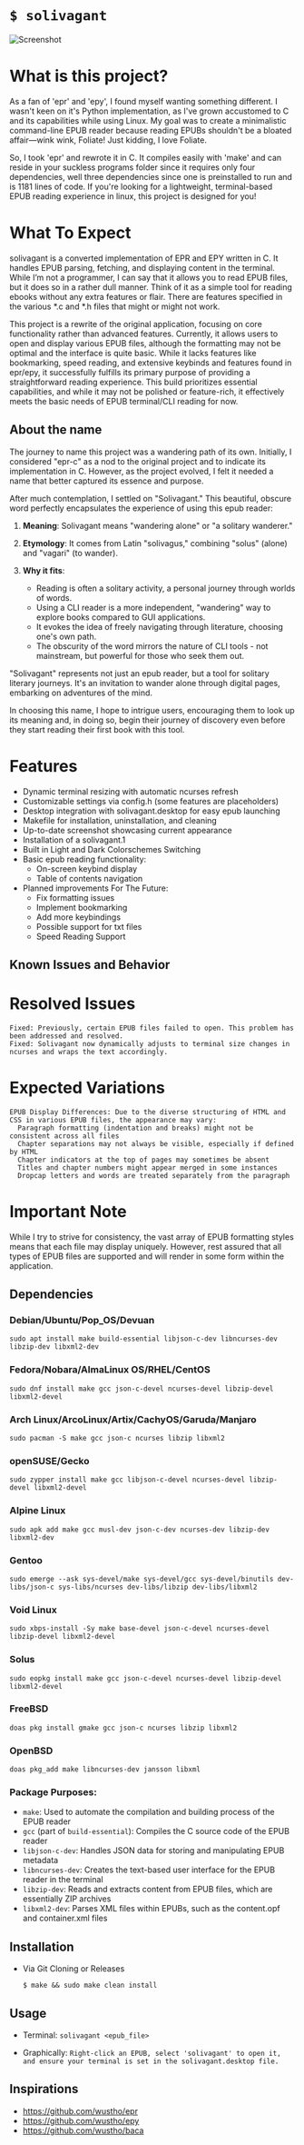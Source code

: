 # `$ solivagant`
![Screenshot](screenshot.png)

# What is this project?

As a fan of 'epr' and 'epy', I found myself wanting something different. I wasn't keen on it's Python implementation, as I've grown accustomed to C and its capabilities while using Linux. My goal was to create a minimalistic command-line EPUB reader because reading EPUBs shouldn't be a bloated affair—wink wink, Foliate! Just kidding, I love Foliate. 

So, I took 'epr' and rewrote it in C. It compiles easily with 'make' and can reside in your suckless programs folder since it requires only four dependencies, well three dependencies since one is preinstalled to run and is 1181 lines of code. If you're looking for a lightweight, terminal-based EPUB reading experience in linux, this project is designed for you!

# What To Expect

solivagant is a converted implementation of EPR and EPY written in C. It handles EPUB parsing, fetching, and displaying content in the terminal. While I’m not a programmer, I can say that it allows you to read EPUB files, but it does so in a rather dull manner. Think of it as a simple tool for reading ebooks without any extra features or flair. There are features specified in the various *.c and *.h files that might or might not work.

This project is a rewrite of the original application, focusing on core functionality rather than advanced features. Currently, it allows users to open and display various EPUB files, although the formatting may not be optimal and the interface is quite basic. While it lacks features like bookmarking, speed reading, and extensive keybinds and features found in epr/epy, it successfully fulfills its primary purpose of providing a straightforward reading experience. This build prioritizes essential capabilities, and while it may not be polished or feature-rich, it effectively meets the basic needs of EPUB terminal/CLI reading for now.

## About the name

The journey to name this project was a wandering path of its own. Initially, I considered "epr-c" as a nod to the original project and to indicate its implementation in C. However, as the project evolved, I felt it needed a name that better captured its essence and purpose.

After much contemplation, I settled on "Solivagant." This beautiful, obscure word perfectly encapsulates the experience of using this epub reader:

1. **Meaning**: Solivagant means "wandering alone" or "a solitary wanderer."

2. **Etymology**: It comes from Latin "solivagus," combining "solus" (alone) and "vagari" (to wander).

3. **Why it fits**:
   - Reading is often a solitary activity, a personal journey through worlds of words.
   - Using a CLI reader is a more independent, "wandering" way to explore books compared to GUI applications.
   - It evokes the idea of freely navigating through literature, choosing one's own path.
   - The obscurity of the word mirrors the nature of CLI tools - not mainstream, but powerful for those who seek them out.

"Solivagant" represents not just an epub reader, but a tool for solitary literary journeys. It's an invitation to wander alone through digital pages, embarking on adventures of the mind.

In choosing this name, I hope to intrigue users, encouraging them to look up its meaning and, in doing so, begin their journey of discovery even before they start reading their first book with this tool.

# Features

- Dynamic terminal resizing with automatic ncurses refresh
- Customizable settings via config.h (some features are placeholders)
- Desktop integration with solivagant.desktop for easy epub launching
- Makefile for installation, uninstallation, and cleaning
- Up-to-date screenshot showcasing current appearance
- Installation of a solivagant.1
- Built in Light and Dark Colorschemes Switching
- Basic epub reading functionality:
  - On-screen keybind display
  - Table of contents navigation
- Planned improvements For The Future:
  - Fix formatting issues
  - Implement bookmarking
  - Add more keybindings
  - Possible support for txt files
  - Speed Reading Support

## Known Issues and Behavior

# Resolved Issues
    Fixed: Previously, certain EPUB files failed to open. This problem has been addressed and resolved.
	Fixed: Solivagant now dynamically adjusts to terminal size changes in ncurses and wraps the text accordingly.
	    
# Expected Variations
    EPUB Display Differences: Due to the diverse structuring of HTML and CSS in various EPUB files, the appearance may vary:
      Paragraph formatting (indentation and breaks) might not be consistent across all files
      Chapter separations may not always be visible, especially if defined by HTML
      Chapter indicators at the top of pages may sometimes be absent
      Titles and chapter numbers might appear merged in some instances
	  Dropcap letters and words are treated separately from the paragraph
	  
# Important Note
While I try to strive for consistency, the vast array of EPUB formatting styles means that each file may display uniquely. However, rest assured that all types of EPUB files are supported and will render in some form within the application.
	
## Dependencies

### Debian/Ubuntu/Pop_OS/Devuan
`sudo apt install make build-essential libjson-c-dev libncurses-dev libzip-dev libxml2-dev`

### Fedora/Nobara/AlmaLinux OS/RHEL/CentOS
`sudo dnf install make gcc json-c-devel ncurses-devel libzip-devel libxml2-devel`

### Arch Linux/ArcoLinux/Artix/CachyOS/Garuda/Manjaro
`sudo pacman -S make gcc json-c ncurses libzip libxml2`

### openSUSE/Gecko
`sudo zypper install make gcc libjson-c-devel ncurses-devel libzip-devel libxml2-devel`

### Alpine Linux
`sudo apk add make gcc musl-dev json-c-dev ncurses-dev libzip-dev libxml2-dev`

### Gentoo
`sudo emerge --ask sys-devel/make sys-devel/gcc sys-devel/binutils dev-libs/json-c sys-libs/ncurses dev-libs/libzip dev-libs/libxml2`

### Void Linux
`sudo xbps-install -Sy make base-devel json-c-devel ncurses-devel libzip-devel libxml2-devel`

### Solus
`sudo eopkg install make gcc json-c-devel ncurses-devel libzip-devel libxml2-devel`

### FreeBSD
`doas pkg install gmake gcc json-c ncurses libzip libxml2`

### OpenBSD
`doas pkg_add make libncurses-dev jansson libxml`

### Package Purposes:
- `make`: Used to automate the compilation and building process of the EPUB reader
- `gcc` (part of `build-essential`): Compiles the C source code of the EPUB reader
- `libjson-c-dev`: Handles JSON data for storing and manipulating EPUB metadata
- `libncurses-dev`: Creates the text-based user interface for the EPUB reader in the terminal
- `libzip-dev`: Reads and extracts content from EPUB files, which are essentially ZIP archives
- `libxml2-dev`: Parses XML files within EPUBs, such as the content.opf and container.xml files

## Installation

  - Via Git Cloning or Releases

    ```shell
    $ make && sudo make clean install 
    ```

## Usage
  - Terminal:
		`solivagant <epub_file>`
  
  - Graphically:
		`Right-click an EPUB, select 'solivagant' to open it, and ensure your terminal is set in the solivagant.desktop file.`

## Inspirations

- https://github.com/wustho/epr
- https://github.com/wustho/epy
- https://github.com/wustho/baca
